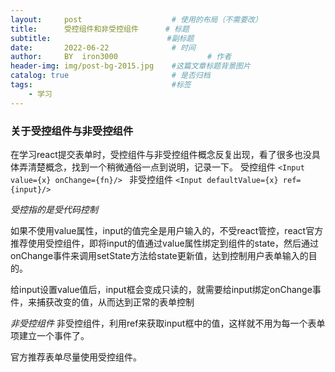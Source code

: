 ```yaml
---
layout:     post   				    # 使用的布局（不需要改）
title:      受控组件和非受控组件 		# 标题
subtitle:                          #副标题
date:       2022-06-22 				# 时间
author:     BY 	iron3000					# 作者
header-img: img/post-bg-2015.jpg 	#这篇文章标题背景图片
catalog: true 						# 是否归档
tags:								#标签
    - 学习
---
```

### 关于受控组件与非受控组件
在学习react提交表单时，受控组件与非受控组件概念反复出现，看了很多也没具体弄清楚概念，找到一个稍微通俗一点到说明，记录一下。
受控组件
`<Input value={x} onChange={fn}/> `
非受控组件
`<Input defaultValue={x} ref={input}/>`

*受控指的是受代码控制*

如果不使用value属性，input的值完全是用户输入的，不受react管控，react官方推荐使用受控组件，即将input的值通过value属性绑定到组件的state，然后通过onChange事件来调用setState方法给state更新值，达到控制用户表单输入的目的。

给input设置value值后，input框会变成只读的，就需要给input绑定onChange事件，来捕获改变的值，从而达到正常的表单控制


*非受控组件*
非受控组件，利用ref来获取input框中的值，这样就不用为每一个表单项建立一个事件了。

官方推荐表单尽量使用受控组件。